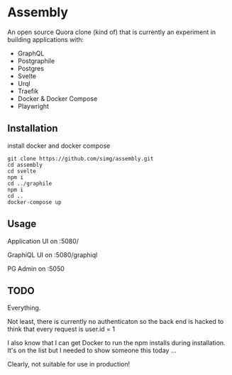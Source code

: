 # Assembly

An open source Quora clone (kind of) that is currently an experiment in building applications with:

* GraphQL
* Postgraphile
* Postgres
* Svelte
* Urql
* Traefik
* Docker & Docker Compose
* Playwright

## Installation
install docker and docker compose

```
git clone https://github.com/simg/assembly.git
cd assembly
cd svelte
npm i
cd ../graphile
npm i
cd ..
docker-compose up
```

## Usage

Application UI on :5080/

GraphiQL UI on :5080/graphiql

PG Admin on :5050

## TODO

Everything.

Not least, there is currently no authenticaton so the back end is hacked to think that every request is user.id = 1

I also know that I can get Docker to run the npm installs during installation. It's on the list but I needed to show someone this today ...

Clearly, not suitable for use in production!